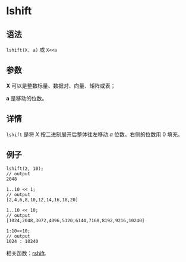# lshift

## 语法

`lshift(X, a)` 或 `X<<a`

## 参数

**X** 可以是整数标量、数据对、向量、矩阵或表；

**a** 是移动的位数。

## 详情

`lshift` 是将 *X* 按二进制展开后整体往左移动 *a*
位数。右侧的位数用 0 填充。

## 例子

```
lshift(2, 10);
// output
2048

1..10 << 1;
// output
[2,4,6,8,10,12,14,16,18,20]

1..10 << 10;
// output
[1024,2048,3072,4096,5120,6144,7168,8192,9216,10240]

1:10<<10;
// output
1024 : 10240
```

相关函数：[rshift](../r/rshift.md).

